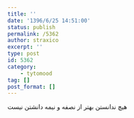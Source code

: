 ```yaml
---
title: ''
date: '1396/6/25 14:51:00'
status: publish
permalink: /5362
author: straxico
excerpt: ''
type: post
id: 5362
category:
    - tytomood
tag: []
post_format: []
---
```

هیچ ندانستن بهتر از نصفه و نیمه دانشتن نیست